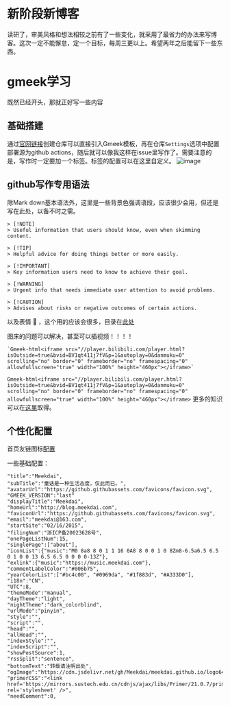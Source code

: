 # 新阶段新博客
读研了，审美风格和想法相较之前有了一些变化，就采用了最省力的办法来写博客。这次一定不能懈怠，定一个目标，每周三更以上。希望两年之后能留下一些东西。

# gmeek学习
既然已经开头，那就正好写一些内容
## 基础搭建
通过[官网链接](https://blog.meekdai.com/post/Gmeek-kuai-su-shang-shou.html)创建仓库可以直接引入Gmeek模板，再在仓库`Settings`选项中配置部署源为github actions，随后就可以像我这样在issue里写作了。需要注意的是，写作时一定要加一个标签。标签的配置可以在这里自定义。
![image](https://github.com/user-attachments/assets/94cd772c-c1ab-4540-8eb5-a99f56d1b1dd)
## github写作专用语法
除Mark down基本语法外，这里是一些背景色强调语段，应该很少会用，但还是写在此处，以备不时之需。
```
> [!NOTE]
> Useful information that users should know, even when skimming content.

> [!TIP]
> Helpful advice for doing things better or more easily.

> [!IMPORTANT]
> Key information users need to know to achieve their goal.

> [!WARNING]
> Urgent info that needs immediate user attention to avoid problems.

> [!CAUTION]
> Advises about risks or negative outcomes of certain actions.
```
以及表情 :smiling_face_with_three_hearts: ，这个用的应该会很多，目录在[此处](https://github.com/ikatyang/emoji-cheat-sheet/blob/master/README.md)

图床的问题可以解决，甚至可以插视频！！！！
```
`Gmeek-html<iframe src="//player.bilibili.com/player.html?isOutside=true&bvid=BV1qt411j7fV&p=1&autoplay=0&danmuku=0" scrolling="no" border="0" frameborder="no" framespacing="0" allowfullscreen="true" width="100%" height="460px"></iframe>`
```
`Gmeek-html<iframe src="//player.bilibili.com/player.html?isOutside=true&bvid=BV1qt411j7fV&p=1&autoplay=0&danmuku=0" scrolling="no" border="0" frameborder="no" framespacing="0" allowfullscreen="true" width="100%" height="460px"></iframe>`
更多的知识可以在[这里](https://docs.github.com/zh/get-started/writing-on-github/getting-started-with-writing-and-formatting-on-github/basic-writing-and-formatting-syntax)取得。
## 个性化配置
首页友链图标[配置](https://primer.style/foundations/icons#16px)

一些基础配置：
```
"title":"Meekdai",
"subTitle":"童话是一种生活态度，仅此而已。",
"avatarUrl":"https://github.githubassets.com/favicons/favicon.svg",
"GMEEK_VERSION":"last"
"displayTitle":"Meekdai",
"homeUrl":"http://blog.meekdai.com",
"faviconUrl":"https://github.githubassets.com/favicons/favicon.svg",
"email":"meekdai@163.com",
"startSite":"02/16/2015",
"filingNum":"浙ICP备20023628号",
"onePageListNum":15,
"singlePage":["about"],
"iconList":{"music":"M0 8a8 8 0 1 1 16 0A8 8 0 0 1 0 8Zm8-6.5a6.5 6.5 0 1 0 0 13 6.5 6.5 0 0 0 0-13Z"},
"exlink":{"music":"https://music.meekdai.com"},
"commentLabelColor":"#006b75",
"yearColorList":["#bc4c00", "#0969da", "#1f883d", "#A333D0"],
"i18n":"CN",
"UTC":8,
"themeMode":"manual",
"dayTheme":"light",
"nightTheme":"dark_colorblind",
"urlMode":"pinyin",
"style":"",
"script":"",
"head":"",
"allHead":"",
"indexStyle":"",
"indexScript":"",
"showPostSource":1,
"rssSplit":"sentence",
"bottomText":"转载请注明出处",
"ogImage":"https://cdn.jsdelivr.net/gh/Meekdai/meekdai.github.io/logo64.jpg",
"primerCSS":"<link href='https://mirrors.sustech.edu.cn/cdnjs/ajax/libs/Primer/21.0.7/primer.css' rel='stylesheet' />",
"needComment":0,
```

